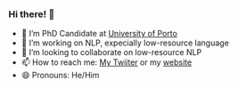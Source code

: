 ### Hi there! 👋

- 🔭 I’m PhD Candidate at [University of Porto](https://www.up.pt/)
- 🌱 I’m working on NLP, expecially low-resource language
- 👯 I’m looking to collaborate on low-resource NLP 
- 📫 How to reach me: [My Twiiter](https://twitter.com/Shmuhammadd) or my [website](https://www.shmuhammad.com/)
- 😄 Pronouns: He/Him

